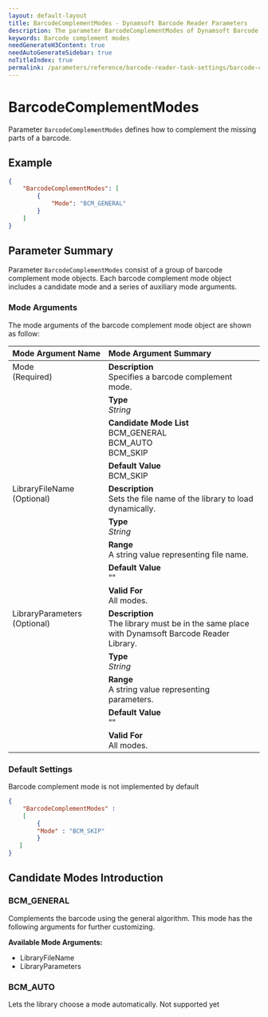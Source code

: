 ```yaml
---
layout: default-layout
title: BarcodeComplementModes - Dynamsoft Barcode Reader Parameters
description: The parameter BarcodeComplementModes of Dynamsoft Barcode Reader defines the barcode colour modes.
keywords: Barcode complement modes
needGenerateH3Content: true
needAutoGenerateSidebar: true
noTitleIndex: true
permalink: /parameters/reference/barcode-reader-task-settings/barcode-complement-modes.html
---
```


# BarcodeComplementModes

Parameter `BarcodeComplementModes` defines how to complement the missing parts of a barcode.

## Example

```json
{
    "BarcodeComplementModes": [
        {
            "Mode": "BCM_GENERAL" 
        }
    ]
}
```

## Parameter Summary

Parameter `BarcodeComplementModes` consist of a group of barcode complement mode objects. Each barcode complement mode object includes a candidate mode and a series of auxiliary mode arguments.

### Mode Arguments

The mode arguments of the barcode complement mode object are shown as follow:

<table style = "text-align:left">
    <thead>
        <tr>
            <th nowrap="nowrap">Mode Argument Name</th>
            <th nowrap="nowrap">Mode Argument Summary</th>
        </tr>
    </thead>
    <tr>
        <td rowspan = "4" style="vertical-align:text-top">Mode<br>(Required)</td>
        <td><b>Description</b><br>Specifies a barcode complement mode.
        </td>
    </tr>
    <tr>
        <td><b>Type</b><br><i>String</i>
        </td>
    </tr>
    <tr>
        <td><b>Candidate Mode List</b><br>BCM_GENERAL
            <br>BCM_AUTO
            <br>BCM_SKIP
        </td>
    </tr>
    <tr>
        <td><b>Default Value</b><br>BCM_SKIP
        </td>
    </tr>
    <tr>
        <td rowspan = "5" style="vertical-align:text-top">LibraryFileName<br>(Optional)</td>
        <td><b>Description</b><br>Sets the file name of the library to load dynamically.
        </td>
    </tr>
    <tr>
        <td><b>Type</b><br><i>String</i>
        </td>
    </tr>
    <tr>
        <td><b>Range</b><br>A string value representing file name.
        </td>
    </tr>
    <tr>
        <td><b>Default Value</b><br>""
        </td>
    </tr>
    <tr>
        <td><b>Valid For</b><br>All modes.
        </td>
    </tr>
    <tr>
        <td rowspan = "5" style="vertical-align:text-top">LibraryParameters<br>(Optional)</td>
        <td><b>Description</b><br>The library must be in the same place with Dynamsoft Barcode Reader Library.
        </td>
    </tr>
    <tr>
        <td><b>Type</b><br><i>String</i>
        </td>
    </tr>
    <tr>
        <td><b>Range</b><br>A string value representing parameters.
        </td>
    </tr>
    <tr>
        <td><b>Default Value</b><br>""
        </td>
    </tr>
    <tr>
        <td><b>Valid For</b><br>All modes.
        </td>
    </tr>
</table>

### Default Settings

Barcode complement mode is not implemented by default

```json
{
    "BarcodeComplementModes" : 
    [
        {
        "Mode" : "BCM_SKIP"
        }
   ]
}
```

## Candidate Modes Introduction

### BCM_GENERAL

Complements the barcode using the general algorithm. This mode has the following arguments for further customizing.

**Available Mode Arguments:**

- LibraryFileName
- LibraryParameters

### BCM_AUTO

Lets the library choose a mode automatically. Not supported yet
